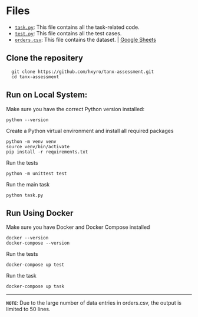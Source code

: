 # Files

- [`task.py`](./task.py): This file contains all the task-related code.
- [`test.py`](./test.py): This file contains all the test cases.
- [`orders.csv`](./orders.py): This file contains the dataset. | [Google Sheets](https://docs.google.com/spreadsheets/d/1cVe7fjC4fWmSQCKhS3TYYkWYNYNFx-FVSHikLMP2UlI/edit?usp=sharing)

## Clone the repositery
```
  git clone https://github.com/hxyro/tanx-assessment.git
  cd tanx-assessment
```
## Run on Local System:
Make sure you have the correct Python version installed:
```
python --version
```

Create a Python virtual environment and install all required packages
```
python -m venv venv
source venv/bin/activate
pip install -r requirements.txt
```

Run the tests
```
python -m unittest test
```

Run the main task

```
python task.py
```

## Run Using Docker

Make sure you have Docker and Docker Compose installed

```
docker --version
docker-compose --version
```

Run the tests
```
docker-compose up test
```

Run the task
```
docker-compose up task
```
---
<b>`NOTE`</b>: Due to the large number of data entries in orders.csv, the output is limited to 50 lines.
